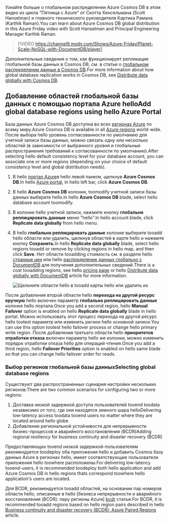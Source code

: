 
<span data-ttu-id="b0c2b-101">Узнайте больше о глобальном распределении Azure Cosmos DB в этом видео из цикла "Пятница с Azure" от Скотта Хенсельмана (Scott Hanselman) и главного технического руководителя Картика Рамана (Karthik Raman).</span><span class="sxs-lookup"><span data-stu-id="b0c2b-101">You can learn about Azure Cosmos DB global distribution in this Azure Friday video with Scott Hanselman and Principal Engineering Manager Karthik Raman.</span></span>

>[!VIDEO https://channel9.msdn.com/Shows/Azure-Friday/Planet-Scale-NoSQL-with-DocumentDB/player]  

<span data-ttu-id="b0c2b-102">Дополнительные сведения о том, как функционирует репликация глобальной базы данных в Cosmos DB, см. в статье о [глобальном распределении данных в Cosmos DB](../articles/documentdb/documentdb-distribute-data-globally.md).</span><span class="sxs-lookup"><span data-stu-id="b0c2b-102">For more information about how global database replication works in Cosmos DB, see [Distribute data globally with Cosmos DB](../articles/documentdb/documentdb-distribute-data-globally.md).</span></span>

## <span data-ttu-id="b0c2b-103"><a id="addregion"></a>Добавление областей глобальной базы данных с помощью портала Azure hello</span><span class="sxs-lookup"><span data-stu-id="b0c2b-103"><a id="addregion"></a>Add global database regions using hello Azure Portal</span></span>
<span data-ttu-id="b0c2b-104">База данных Azure Cosmos DB доступна во всех [регионах Azure][azureregions] по всему миру.</span><span class="sxs-lookup"><span data-stu-id="b0c2b-104">Azure Cosmos DB is available in all [Azure regions][azureregions] world-wide.</span></span> <span data-ttu-id="b0c2b-105">После выбора hello уровень согласованности по умолчанию для учетной записи базы данных, можно связать одну или несколько областей (в зависимости от выбранного уровня и глобальные распространения требований к согласованности по умолчанию).</span><span class="sxs-lookup"><span data-stu-id="b0c2b-105">After selecting hello default consistency level for your database account, you can associate one or more regions (depending on your choice of default consistency level and global distribution needs).</span></span>

1. <span data-ttu-id="b0c2b-106">В hello [портал Azure](https://portal.azure.com/)в hello левой панели, щелкнув **Azure Cosmos DB**.</span><span class="sxs-lookup"><span data-stu-id="b0c2b-106">In hello [Azure portal](https://portal.azure.com/), in hello left bar, click **Azure Cosmos DB**.</span></span>
2. <span data-ttu-id="b0c2b-107">В hello **Azure Cosmos DB** колонки, toomodify учетной записи базы данных выберите hello.</span><span class="sxs-lookup"><span data-stu-id="b0c2b-107">In hello **Azure Cosmos DB** blade, select hello database account toomodify.</span></span>
3. <span data-ttu-id="b0c2b-108">В колонке hello учетной записи, нажмите кнопку **глобально реплицировать данные** меню "hello".</span><span class="sxs-lookup"><span data-stu-id="b0c2b-108">In hello account blade, click **Replicate data globally** from hello menu.</span></span>
4. <span data-ttu-id="b0c2b-109">В hello **глобально реплицировать данные** колонке выберите tooadd hello области или удалить, щелкнув областей в карте hello и нажмите кнопку **Сохранить**.</span><span class="sxs-lookup"><span data-stu-id="b0c2b-109">In hello **Replicate data globally** blade, select hello regions tooadd or remove by clicking regions in hello map, and then click **Save**.</span></span> <span data-ttu-id="b0c2b-110">Нет области tooadding стоимость см. в разделе hello [странице цен](https://azure.microsoft.com/pricing/details/documentdb/) или hello [распределение данных глобально с DocumentDB](../articles/documentdb/documentdb-distribute-data-globally.md) для получения дополнительных сведений.</span><span class="sxs-lookup"><span data-stu-id="b0c2b-110">There is a cost tooadding regions, see hello [pricing page](https://azure.microsoft.com/pricing/details/documentdb/) or hello [Distribute data globally with DocumentDB](../articles/documentdb/documentdb-distribute-data-globally.md) article for more information.</span></span>
   
    ![Щелкните области hello в tooadd карты hello или удалить их][1]
    
<span data-ttu-id="b0c2b-112">После добавления второй области hello **перехода на другой ресурс вручную** hello включен параметр **глобально реплицировать данные** колонке hello портала.</span><span class="sxs-lookup"><span data-stu-id="b0c2b-112">Once you add a second region, hello **Manual Failover** option is enabled on hello **Replicate data globally** blade in hello portal.</span></span> <span data-ttu-id="b0c2b-113">Можно использовать этот процесс перехода на другой ресурс hello tootest параметр или изменить регион hello основной записи.</span><span class="sxs-lookup"><span data-stu-id="b0c2b-113">You can use this option tootest hello failover process or change hello primary write region.</span></span> <span data-ttu-id="b0c2b-114">После добавления третьего области hello **приоритетов отработки отказа** включен параметр hello же колонки, можно изменить порядок отработки отказа hello для операций чтения.</span><span class="sxs-lookup"><span data-stu-id="b0c2b-114">Once you add a third region, hello **Failover Priorities** option is enabled on hello same blade so that you can change hello failover order for reads.</span></span>  

### <a name="selecting-global-database-regions"></a><span data-ttu-id="b0c2b-115">Выбор регионов глобальной базы данных</span><span class="sxs-lookup"><span data-stu-id="b0c2b-115">Selecting global database regions</span></span>
<span data-ttu-id="b0c2b-116">Существуют два распространенных сценария настройки нескольких регионов:</span><span class="sxs-lookup"><span data-stu-id="b0c2b-116">There are two common scenarios for configuring two or more regions:</span></span>

1. <span data-ttu-id="b0c2b-117">Доставка низкой задержкой доступа пользователей tooend toodata независимо от того, где они находятся земного шара hello</span><span class="sxs-lookup"><span data-stu-id="b0c2b-117">Delivering low-latency access toodata tooend users no matter where they are located around hello globe</span></span>
2. <span data-ttu-id="b0c2b-118">Добавление региональной устойчивости для непрерывности бизнес-процессов и аварийного восстановления (BCDR)</span><span class="sxs-lookup"><span data-stu-id="b0c2b-118">Adding regional resiliency for business continuity and disaster recovery (BCDR)</span></span>

<span data-ttu-id="b0c2b-119">Предоставляющих tooend низкой задержкой-пользователям рекомендуется toodeploy оба приложения hello и добавить Cosmos базу данных Azure в регионах hello, имеет соответствующие пользователи приложения hello toowhere расположены.</span><span class="sxs-lookup"><span data-stu-id="b0c2b-119">For delivering low-latency tooend-users, it is recommended toodeploy both hello application and add Azure Cosmos DB in hello regions thats correspond toowhere hello application's users are located.</span></span>

<span data-ttu-id="b0c2b-120">Для BCDR, рекомендуется tooadd областей, на основании пар номеров области hello, описанные в hello [бизнеса непрерывности и аварийного восстановления (BCDR): пару регионы Azure] [ bcdr] статьи.</span><span class="sxs-lookup"><span data-stu-id="b0c2b-120">For BCDR, it is recommended tooadd regions based on hello region pairs described in hello [Business continuity and disaster recovery (BCDR): Azure Paired Regions][bcdr] article.</span></span>

<!--

## <a id="selectwriteregion"></a>Select hello write region

While all regions associated with your Cosmos DB database account can serve reads (both, single item as well as multi-item paginated reads) and queries, only one region can actively receive hello write (insert, upsert, replace, delete) requests. tooset hello active write region, do hello following  


1. In hello **Azure Cosmos DB** blade, select hello database account toomodify.
2. In hello account blade, click **Replicate data globally** from hello menu.
3. In hello **Replicate data globally** blade, click **Manual Failover** from hello top bar.
    ![Change hello write region under Azure Cosmos DB Account > Replicate data globally > Manual Failover][2]
4. Select a read region toobecome hello new write region, click hello checkbox tooconfirm triggering a failover, and click OK
    ![Change hello write region by selecting a new region in list under Azure Cosmos DB Account > Replicate data globally > Manual Failover][3]

--->

<!--Image references-->
[1]: ./media/cosmos-db-tutorial-global-distribution-portal/azure-cosmos-db-add-region.png
[2]: ./media/cosmos-db-tutorial-global-distribution-portal/azure-cosmos-db-manual-failover-1.png
[3]: ./media/cosmos-db-tutorial-global-distribution-portal/azure-cosmos-db-manual-failover-2.png

<!--Reference style links - using these makes hello source content way more readable than using inline links-->
[bcdr]: https://azure.microsoft.com/documentation/articles/best-practices-availability-paired-regions/
[consistency]: ../articles/cosmos-db/consistency-levels.md
[azureregions]: https://azure.microsoft.com/regions/#services
[offers]: https://azure.microsoft.com/pricing/details/cosmos-db/
